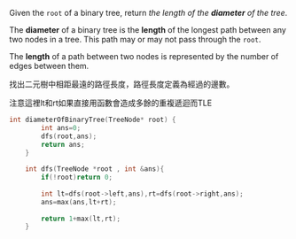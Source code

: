 Given the `root` of a binary tree, return _the length of the **diameter** of the tree_.

The **diameter** of a binary tree is the **length** of the longest path between any two nodes in a tree. This path may or may not pass through the `root`.

The **length** of a path between two nodes is represented by the number of edges between them.

找出二元樹中相距最遠的路徑長度，路徑長度定義為經過的邊數。

注意這裡lt和rt如果直接用函數會造成多餘的重複遞迴而TLE

```cpp
int diameterOfBinaryTree(TreeNode* root) {
        int ans=0;
        dfs(root,ans);
        return ans;
    }
    
    int dfs(TreeNode *root , int &ans){
        if(!root)return 0;
        
        int lt=dfs(root->left,ans),rt=dfs(root->right,ans);
        ans=max(ans,lt+rt);
        
        return 1+max(lt,rt);
    }
```